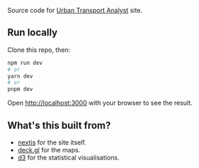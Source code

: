 Source code for [Urban Transport Analyst](https://urbananalyst.vercel.app) site.

## Run locally

Clone this repo, then:

```bash
npm run dev
# or
yarn dev
# or
pnpm dev
```

Open [http://localhost:3000](http://localhost:3000) with your browser to see the result.

## What's this built from?

- [nextjs](https://nextjs.org) for the site itself.
- [deck.gl](https://deck.gl) for the maps.
- [d3](https://d3js.org) for the statistical visualisations.
